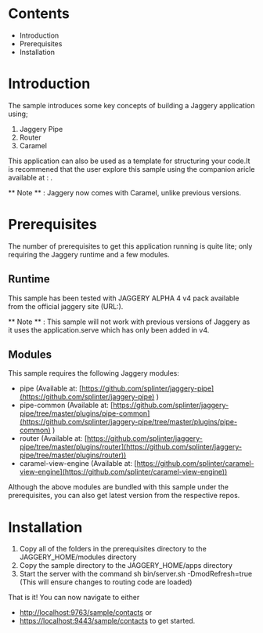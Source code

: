
# Contents
* Introduction
* Prerequisites
* Installation

# Introduction

The sample introduces some key concepts of building a Jaggery application using;

1. Jaggery Pipe
2. Router 
3. Caramel

This application can also be used as a template for structuring your code.It is recommened that the user
explore this sample using the companion aricle available at : .
 
** Note ** : Jaggery now comes with Caramel, unlike previous versions.

# Prerequisites
The number of prerequisites to get this application running is quite lite; only requiring the Jaggery runtime and a few modules.

## Runtime
This sample has been tested with JAGGERY ALPHA 4 v4 pack available from the official jaggery site (URL:).

** Note ** : This sample will not work with previous versions of Jaggery as it uses the application.serve which
has only been added in v4.

## Modules

This sample requires the following Jaggery modules:

- pipe (Available at: [https://github.com/splinter/jaggery-pipe](https://github.com/splinter/jaggery-pipe) )
- pipe-common (Available at: [https://github.com/splinter/jaggery-pipe/tree/master/plugins/pipe-common](https://github.com/splinter/jaggery-pipe/tree/master/plugins/pipe-common) )
- router (Available at: [https://github.com/splinter/jaggery-pipe/tree/master/plugins/router](https://github.com/splinter/jaggery-pipe/tree/master/plugins/router))
- caramel-view-engine (Available at: [https://github.com/splinter/caramel-view-engine](https://github.com/splinter/caramel-view-engine))

Although the above modules are bundled with this sample under the prerequisites, you can also
get latest version from the respective repos.

# Installation
1. Copy all of the folders in the prerequisites directory to the JAGGERY_HOME/modules directory
2. Copy the sample directory to the JAGGERY_HOME/apps directory
3. Start the server with the command sh bin/server.sh -DmodRefresh=true (This will ensure changes to routing code are loaded)


That is it! You can now navigate to either

- [http://localhost:9763/sample/contacts](http://localhost:9763/sample/contacts) or
- [https://localhost:9443/sample/contacts](http://localhost:9763/sample/contacts) to get started.





